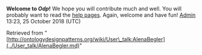 __Welcome to _Odp_!__ We hope you will contribute much and well. 
You will probably want to read the [help pages](http://ontologydesignpatterns.org/wiki/Help:Contents "Help:Contents"). Again, welcome and have fun! [Admin](../User/ValentinaPresutti.md "User:ValentinaPresutti") 13:23, 25 October 2018 (UTC)





Retrieved from "[http://ontologydesignpatterns.org/wiki/User\_talk:AlenaBegler](../User_talk/AlenaBegler.md)"